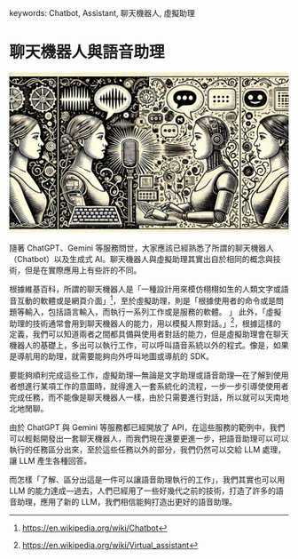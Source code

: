 keywords: Chatbot, Assistant, 聊天機器人, 虛擬助理

# 聊天機器人與語音助理

![封面](images/chatbot_vs_assistant.jpg)

隨著 ChatGPT、Gemini 等服務問世，大家應該已經熟悉了所謂的聊天機器人（Chatbot）以及生成式 AI。聊天機器人與虛擬助理其實出自於相同的概念與技術，但是在實際應用上有些許的不同。

根據維基百科，所謂的聊天機器人是「一種設計用來模仿栩栩如生的人類文字或語音互動的軟體或是網頁介面」[^chatbot]，至於虛擬助理，則是「根據使用者的命令或是問題等輸入，包括語言輸入，而執行一系列工作或是服務的軟體。 」 此外，「虛擬助理的技術通常會用到聊天機器人的能力，用以模擬人際對話。」[^virtual_assistant]，根據這樣的定義，我們可以知道兩者之間都具備與使用者對話的能力，但是虛擬助理會在聊天機器人的基礎上，多出可以執行工作，可以呼叫語音系統以外的程式。像是，如果是導航用的助理，就需要能夠向外呼叫地圖或導航的 SDK。

要能夠順利完成這些工作，虛擬助理—無論是文字助理或語音助理—在了解到使用者想進行某項工作的意圖時，就得進入一套系統化的流程，一步一步引導使使用者完成任務，而不能像是聊天機器人一樣，由於只需要進行對話，所以就可以天南地北地閒聊。

由於 ChatGPT 與 Gemini 等服務都已經開放了 API，在這些服務的範例中，我們可以輕鬆開發出一套聊天機器人，而我們現在還要更進一步，把語音助理可以可以執行的任務區分出來，至於這些任務以外的部分，我們仍然可以交給 LLM 處理，讓 LLM 產生各種回答。

而怎樣「了解、區分出這是一件可以讓語音助理執行的工作」，我們其實也可以用 LLM 的能力達成—過去，人們已經用了一些好幾代之前的技術，打造了許多的語音助理，應用了新的 LLM，我們相信能夠打造出更好的語音助理。

[^chatbot]: https://en.wikipedia.org/wiki/Chatbot
[^virtual_assistant]: https://en.wikipedia.org/wiki/Virtual_assistant
